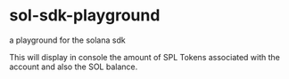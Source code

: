 # sol-sdk-playground
a playground for the solana sdk

This will display in console the amount of SPL Tokens associated with the account and also the SOL balance.
